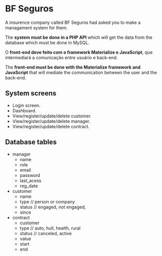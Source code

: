# BF Seguros

A insurence company called BF Seguros had asked you to make a managament system for them.

The **system must be done in a PHP API** which will get the data from the database which must be done in MySQL.

O **front-end deve feito com o framework Materialize e JavaScript**, que intermediará a comunicação entre usuário e back-end.

The **front-end must be done with the Materialize framework and JavaScript** that will mediate the communication between the user and the back-end.

## System screens

- Login screen.
- Dashboard.
- View/register/update/delete customer.
- View/register/update/delete manager.
- View/register/update/delete contract.

## Database tables

- manager
  - name
  - role
  - email
  - password
  - last_acess
  - reg_date
- customer
  - name
  - type // person or company
  - status // engaged, not engaged, 
  - since
- contract
  - customer
  - type // auto, hull, health, rural
  - status // canceled, active
  - value
  - start
  - end

